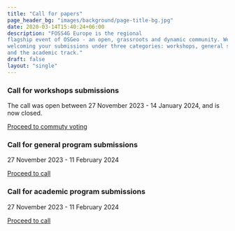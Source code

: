 ```yaml
---
title: "Call for papers"
page_header_bg: "images/background/page-title-bg.jpg"
date: 2020-03-14T15:40:24+06:00
description: "FOSS4G Europe is the regional
flagship event of OSGeo - an open, grassroots and dynamic community. We are
welcoming your submissions under three categories: workshops, general sessions,
and the academic track."
draft: false
layout: "single"
---
```


### Call for workshops submissions
The call was open between 27 November 2023 - 14 January 2024, and is now closed.

[Proceed to commuty voting](https://talks.osgeo.org/foss4g-europe-2024-workshops/)

### Call for general program submissions
27 November 2023 - 11 February 2024  

[Proceed to call](../cfp-general-program/)

### Call for academic program submissions
27 November 2023 - 11 February 2024

[Proceed to call](../cfp-academic-program/)

